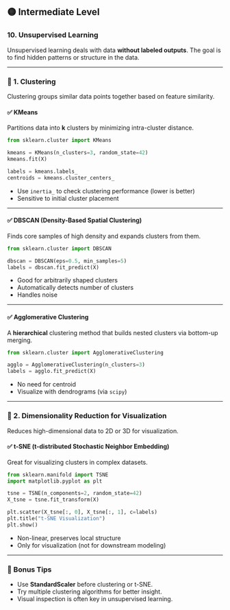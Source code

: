 ## 🟡 Intermediate Level

### 10. Unsupervised Learning

Unsupervised learning deals with data **without labeled outputs**. The goal is to find hidden patterns or structure in the data.

---

### 📌 1. Clustering

Clustering groups similar data points together based on feature similarity.

#### ✅ KMeans

Partitions data into **k** clusters by minimizing intra-cluster distance.

```python
from sklearn.cluster import KMeans

kmeans = KMeans(n_clusters=3, random_state=42)
kmeans.fit(X)

labels = kmeans.labels_
centroids = kmeans.cluster_centers_
```

* Use `inertia_` to check clustering performance (lower is better)
* Sensitive to initial cluster placement

---

#### ✅ DBSCAN (Density-Based Spatial Clustering)

Finds core samples of high density and expands clusters from them.

```python
from sklearn.cluster import DBSCAN

dbscan = DBSCAN(eps=0.5, min_samples=5)
labels = dbscan.fit_predict(X)
```

* Good for arbitrarily shaped clusters
* Automatically detects number of clusters
* Handles noise

---

#### ✅ Agglomerative Clustering

A **hierarchical** clustering method that builds nested clusters via bottom-up merging.

```python
from sklearn.cluster import AgglomerativeClustering

agglo = AgglomerativeClustering(n_clusters=3)
labels = agglo.fit_predict(X)
```

* No need for centroid
* Visualize with dendrograms (via `scipy`)

---

### 📌 2. Dimensionality Reduction for Visualization

Reduces high-dimensional data to 2D or 3D for visualization.

#### ✅ t-SNE (t-distributed Stochastic Neighbor Embedding)

Great for visualizing clusters in complex datasets.

```python
from sklearn.manifold import TSNE
import matplotlib.pyplot as plt

tsne = TSNE(n_components=2, random_state=42)
X_tsne = tsne.fit_transform(X)

plt.scatter(X_tsne[:, 0], X_tsne[:, 1], c=labels)
plt.title("t-SNE Visualization")
plt.show()
```

* Non-linear, preserves local structure
* Only for visualization (not for downstream modeling)

---

### 🧠 Bonus Tips

* Use **StandardScaler** before clustering or t-SNE.
* Try multiple clustering algorithms for better insight.
* Visual inspection is often key in unsupervised learning.

